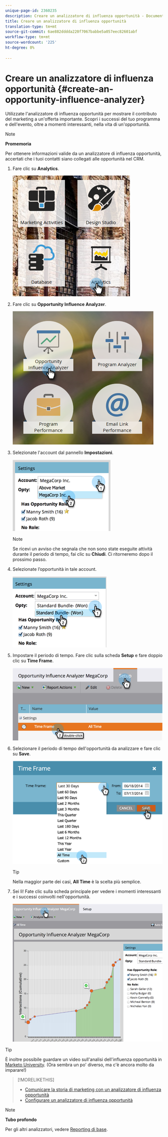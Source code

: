```yaml
---
unique-page-id: 2360235
description: Creare un analizzatore di influenza opportunità - Documenti Marketo - Documentazione prodotto
title: Creare un analizzatore di influenza opportunità
translation-type: tm+mt
source-git-commit: 6ae882dddda220f7067babbe5a057eec82601abf
workflow-type: tm+mt
source-wordcount: '225'
ht-degree: 0%

---
```



# Creare un analizzatore di influenza opportunità {#create-an-opportunity-influence-analyzer}

Utilizzate l&#39;analizzatore di influenza opportunità per mostrare il contributo del marketing a un&#39;offerta importante. Scopri i successi del tuo programma e dell&#39;evento, oltre a momenti interessanti, nella vita di un&#39;opportunità.

>[!NOTE]
>
>**Promemoria**
>
>Per ottenere informazioni valide da un analizzatore di influenza opportunità, accertati che i tuoi contatti siano collegati alle opportunità nel CRM.

1. Fare clic su **Analytics**.

   ![](assets/analytics.png)

1. Fare clic su **Opportunity Influence Analyzer**.

   ![](assets/two.png)

1. Selezionate l&#39;account dal pannello **Impostazioni**.

   ![](assets/image2014-9-17-8-3a56-3a32.png)

   >[!NOTE]
   >
   >Se ricevi un avviso che segnala che non sono state eseguite attività durante il periodo di tempo, fai clic su **Chiudi**. Ci ritorneremo dopo il prossimo passo.

1. Selezionate l’opportunità in tale account.

   ![](assets/image2014-9-17-8-3a56-3a48.png)

1. Impostare il periodo di tempo. Fare clic sulla scheda **Setup** e fare doppio clic su **Time Frame**.

   ![](assets/image2014-9-17-8-3a57-3a17.png)

1. Selezionare il periodo di tempo dell&#39;opportunità da analizzare e fare clic su **Save**.

   ![](assets/image2014-9-17-8-3a57-3a27.png)

   >[!TIP]
   >
   >
   >Nella maggior parte dei casi, **All Time** è la scelta più semplice.

1. Sei lì! Fate clic sulla scheda principale per vedere i momenti interessanti e i successi coinvolti nell&#39;opportunità.

   ![](assets/image2014-9-17-8-3a57-3a42.png)

>[!TIP]
>
>È inoltre possibile guardare un video sull&#39;analisi dell&#39;influenza opportunità in [Marketo University](https://learn.marketo.com). (Ora sembra un po&#39; diverso, ma c&#39;è ancora molto da imparare!)

>[!MORELIKETHIS]
>
>* [Comunicare la storia di marketing con un analizzatore di influenza opportunità](tell-the-marketing-story-with-an-opportunity-influence-analyzer.md)
>* [Configurare un analizzatore di influenza opportunità](configure-an-opportunity-influence-analyzer.md)

>



>[!NOTE]
>
>**Tubo profondo**
>
>Per gli altri analizzatori, vedere [Reporting di base](https://docs.marketo.com/display/docs/basic+reporting).

